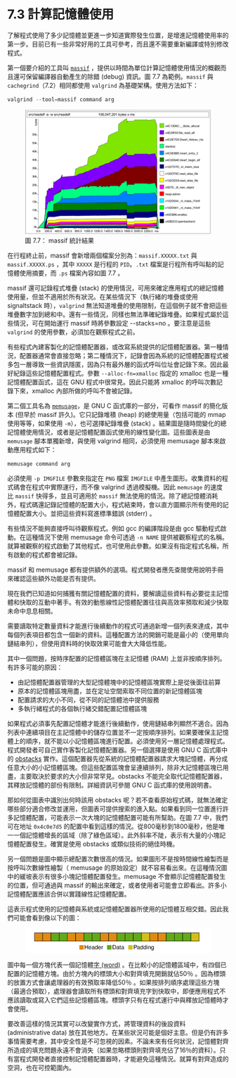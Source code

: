 # 7.3 計算記憶體使用

了解程式使用了多少記憶體並更進一步知道實際發生位置，是增進記憶體使用率的第一步。目前已有一些非常好用的工具可參考，而且還不需要重新編譯或特別修改程式。

第一個要介紹的工具叫 [`massif`](https://valgrind.org/docs/manual/ms-manual.html) ，提供以時間為單位計算記憶體使用情況的概觀而且還可保留編譯器自動產生的除錯 (debug) 資訊。圖 7.7 為範例。`massif` 與 `cachegrind`（7.2）相同都使用 `valgrind` 為基礎架構。使用方法如下：

```c
valgrind --tool=massif command arg
```
<figure>
  <img src="../assets/figure-7.7.png" alt="圖 7.7： massif 統計結果">
  <figcaption>圖 7.7： massif 統計結果</figcaption>
</figure>

在行程終止前，massif 會新增兩個檔案分別為：`massif.XXXXX.txt` 與 `massif.XXXXX.ps` ，其中 `XXXXX` 是行程的 `PID`。`.txt` 檔案是行程所有呼叫點的記憶體使用摘要，而 `.ps` 檔案內容如圖 7.7 。

massif 還可記錄程式堆疊 (stack) 的使用情況，可用來確定應用程式的總記憶體使用量，但並不適用於所有狀況。在某些情況下（執行緒的堆疊或使用 signaltstack 時），`valgrind` 無法知道堆疊的使用限制，在這個例子就不會把這些堆疊數字加到總和中。還有一些情況，同樣也無法準確紀錄堆疊。如果程式屬於這些情況，可在開始運行 massif 時將參數設定 --stacks=no 。要注意是這些 `valgrind` 的使用參數，必須加在觀察程式之前。

有些程式內建客製化的記憶體配置器，或改寫系統提供的記憶體配置器。第一種情況，配置器通常會直接忽略；第二種情況下，記錄會因為系統的記憶體配置程式被多包一層導致一些資訊隱匿，因為只有最外層的函式呼叫位址會記錄下來。因此最好紀錄這些記憶體配置程式。參數 `--alloc-fn=xmalloc` 指定的 xmalloc 也是一種記憶體配置函式，這在 GNU 程式中很常見。因此只能將 xmalloc 的呼叫次數記錄下來，xmalloc 內部所做的呼叫不會被記錄。

第二個工具名為 [`memusage`](https://www.man7.org/linux/man-pages/man1/memusage.1.html)，是 GNU C 函式庫的一部分，可看作 massif 的簡化版本 (但早於 massif 許久)。它只記錄堆積 (heap) 的總使用量（包括可能的 mmap 使用等等，如果使用 `-m`），也可選擇紀錄堆疊 (stack) 。結果圖是隨時間變化的總記憶體使用情況，或者是記憶體配置函式使用的線性變化圖。這些圖表是由 `memusage` 腳本單獨新增，與使用 valgrind 相同，必須使用 memusage 腳本來啟動應用程式如下：

```c
memusage command arg
```

必須使用 `-p IMGFILE` 參數來指定在 `PNG` 檔案 `IMGFILE` 中產生圖形。收集資料的程式碼會在程式中實際運行，而不像 valgrind 透過模擬機。因此 `memusage` 的速度比 `massif` 快得多，並且可適用於 `massif` 無法使用的情況。除了總記憶體消耗外，程式碼還記錄記憶體的配置大小，程式結束時，會以直方圖顯示所有使用的記憶體配置大小。並把這些資料寫進標準錯誤 (stderr) 。

有些情況不能夠直接呼叫待觀察程式。例如 gcc 的編譯階段是由 gcc 驅動程式啟動。在這種情況下使用 memusage 命令可透過 `-n NAME` 提供被觀察程式的名稱。就算被觀察的程式啟動了其他程式，也可使用此參數。如果沒有指定程式名稱，所有啟動的程式都會被記錄。

massif 和 memusage 都有提供額外的選項。程式開發者應先查閱使用說明手冊來確認這些額外功能是否有提供。

現在我們已知道如何捕獲有關記憶體配置的資料，要解讀這些資料有必要從主記憶體和快取的互動中著手。有效的動態線性記憶體配置往往與高效率預取和減少快取未命中息息相關。

需要讀取特定數量資料才能進行後續動作的程式可通過新增一個列表來達成，其中每個列表項目都包含一個新的資料。這種配置方法的開銷可能是最小的（使用單向鏈結串列），但使用資料時的快取效果可能會大大降低性能。

其中一個問題，按時序配置的記憶體區塊在主記憶體 (RAM) 上並非按順序排列。有許多可能的原因：

- 由記憶體配置器管理的大型記憶體塊中的記憶體區塊實際上是從後面往前算
- 原本的記憶體區塊用盡，並在定址空間索取不同位置的新記憶體區塊
- 配置請求的大小不同，從不同的記憶體池中提供服務
- 多執行緒程式的各個執行緒交錯配置記憶體區塊

如果程式必須事先配置記憶體才能進行後續動作，使用鏈結串列顯然不適合。因為列表中連續項目在主記憶體中的儲存位置並不一定按順序排列。如果要確保主記憶體上的順序，就不能以小記憶體區塊進行配置。必須使用另一層記憶體處理程式。程式開發者可自己實作客製化記憶體配置器。另一個選擇是使用 GNU C 函式庫中的 [obstacks](https://www.gnu.org/software/libc/manual/html_node/Obstacks.html) 實作。這個配置器先從系統的記憶體配置器請求大塊記憶體，再分成任意大小的小記憶體區塊。但這些配置區塊會呈連續排列，除非大記憶體區塊已用盡，主要取決於要求的大小但非常罕見。obstacks 不能完全取代記憶體配置器，其釋放記憶體的部份有限制。詳細資訊可參閱 GNU C 函式庫的使用說明書。

那如何從圖表中識別出何時該用 obstacks 呢？若不查看原始程式碼，就無法確定哪些部分適合修改並運用，但圖表可提供搜索的進入點。如果看到同一位置進行許多記憶體配置，可能表示一次大塊的記憶體配置可能有所幫助。在圖 7.7 中，我們可在地址 `0x4c0e7d5` 的配置中看到這樣的情況。從800毫秒到1800毫秒，他是唯一一個記憶體增長的區域（除了綠色區域）。此外斜率不陡，表示有大量的小塊記憶體配置發生。確實是使用 obstacks 或類似技術的絕佳時機。

另一個問題是圖中顯示總配置次數很高的情況。如果圖形不是按時間線性繪製而是按呼叫次數線性繪製（ memusage 的原始設定）就不容易看出來。在這種情況圖中的緩坡表示有很多小塊記憶體配置發生。memusage 不會顯示記憶體配置發生的位置，但可通過與 massif 的輸出來確定，或者使用者可能會立即看出。許多小記憶體配置應該合併以實踐線性記憶體配置。

這表示程式使用的記憶體與系統或記憶體配置器所使用的記憶體互相交錯。因此我們可能會看到像以下的圖：

<figure>
  <img src="../assets/figure-7.7.1.png" alt="">
  <figcaption></figcaption>
</figure>

圖中每一個方塊代表一個記憶體[字 (word)](https://en.wikipedia.org/wiki/Word_(computer_architecture)) 。在比較小的記憶體區域中，有四個已配置的記憶體方塊。由於方塊內的標頭大小和對齊填充開銷就佔50％ 。因為標頭的放置方式會讓處理器的有效預取率降低50％ 。如果按排列順序處理這些方塊（最適合預取），處理器會讀取所有標頭和對齊填充字到快取中，即便應用程式不應該讀取或寫入它們這些記憶體區塊。標頭字只有在程式運行中與釋放記憶體時才會使用。

要改善這樣的情況其實可以改變實作方式，將管理資料的後設資料 (administrative data) 放在其他地方。在某些狀況可能是個好主意。但是仍有許多事情需要考慮，其中安全性是不可忽視的因素。不論未來有任何狀況，記憶體對齊所造成的填充問題永遠不會消失（如果忽略標頭則對齊填充佔了16％的資料）。只有當程式開發者直接控制記憶體配置器時，才能避免這種情況。就算有對齊造成的空洞，也在可控範圍內。


